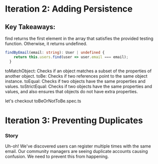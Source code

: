 # Iteration 2: Adding Persistence

## Key Takeaways:

find returns the first element in the array that satisfies the provided testing function.
Otherwise, it returns undefined.

```typescript
findByEmail(email: string): User | undefined {
    return this.users.find(user => user.email === email);
  }

```

toMatchObject: Checks if an object matches a subset of the properties of another object.
toBe: Checks if two references point to the same object instance.
toEqual: Checks if two objects have the same properties and values.
toStrictEqual: Checks if two objects have the same properties and values, and also ensures that objects do not have extra properties.

let's checkout toBeOrNotToBe.spec.ts

# Iteration 3: Preventing Duplicates

### Story

Uh-oh! We've discovered users can register multiple times with the same email.
Our community managers are seeing duplicate accounts causing confusion. We need to prevent this from happening.
